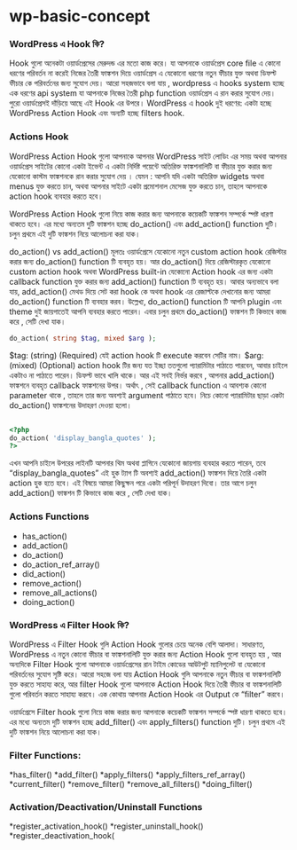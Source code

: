 # wp-basic-concept


###  WordPress এ Hook কি?

Hook গুলো অনেকটা ওয়ার্ডপ্রেসের মেরুদন্ড এর মতো কাজ করে। যা আপনাকে ওয়ার্ডপ্রেস core file এ কোনো ধরণের পরিবর্তন না করেই নিজের তৈরী ফাঙ্কশন দিয়ে ওয়ার্ডপ্রেস এ যেকোনো ধরণের নতুন ফীচার যুক্ত অথবা ডিফল্ট ফীচার কে পরিবর্তনের জন্য সুযোগ দেয়। আরো সহজভাবে বলা যায় , wordpress এ hooks system হচ্ছে এক ধরণের api system যা আপনাকে নিজের তৈরী php function ওয়ার্ডপ্রেস এ রান করার সুযোগ দেয়। পুরো ওয়ার্ডপ্রেসই দাঁড়িয়ে আছে এই Hook এর উপরে। WordPress এ hook দুই ধরণের: একটা হচ্ছে WordPress Action Hook এবং অন্যটি হচ্ছে filters hook.


 ### Actions Hook
WordPress Action Hook গুলো আপনাকে আপনার WordPress সাইট লোডিং এর সময় অথবা আপনার ওয়ার্ডপ্রেস সাইটের কোনো একটা ইভেন্ট এ একটা নির্দিষ্ট পয়েন্টে অতিরিক্ত ফাঙ্কশনালিটি বা ফীচার যুক্ত করার জন্য যেকোনো কাস্টম ফাঙ্কশনকে রান করার সুযোগ দেয় । যেমন : আপনি যদি একটা অতিরিক্ত widgets অথবা menus যুক্ত করতে চান, অথবা আপনার সাইটে একটা প্রমোশনাল মেসেজ যুক্ত করতে চান, তাহলে আপনাকে action hook ব্যবহার করতে হবে।

WordPress Action Hook গুলো নিয়ে কাজ করার জন্য আপনাকে কয়েকটি ফাঙ্কশন সম্পর্কে স্পষ্ট ধারণা থাকতে হবে। এর মধ্যে অন্যতম দুটি ফাঙ্কশন হচ্ছে do_action() এবং add_action() function দুটি। চলুন প্রথমে এই দুটি ফাঙ্কশন নিয়ে আলোচনা করা যাক।

do_action() vs add_action()
মূলতঃ ওয়ার্ডপ্রেসে যেকোনো নতুন custom action hook রেজিস্টার করার জন্য do_action() function টি ব্যবহৃত হয়। আর do_action() দিয়ে রেজিস্টারকৃত যেকোনো custom action hook অথবা WordPress built-in যেকোনো Action hook এর জন্য একটা callback function যুক্ত করার জন্য add_action() function টি ব্যবহৃত হয়। আবার অন্যভাবে বলা যায়, add_action() মেথড দিয়ে সেট করা hook কে অথবা hook এর রেজাল্টকে দেখানোর জন্য আমরা do_action() function টি ব্যবহার করব। উল্লেখ্য, do_action() function টি আপনি plugin এবং theme দুই জায়গাতেই আপনি ব্যবহার করতে পারেন। এবার চলুন প্রথমে do_action() ফাঙ্কশন টি কিভাবে কাজ করে , সেটি দেখা যাক।

```php
do_action( string $tag, mixed $arg );
```

$tag: (string) (Required) যেই action hook টি execute করবেন সেটির নাম।
$arg:(mixed) (Optional) action hook টির জন্য যত ইচ্ছা ততগুলো প্যারামিটার পাঠাতে পারবেন, আবার চাইলে একটাও না পাঠাতে পারেন। ডিফল্ট ভাবে খালি থাকে। আর এই সবই নির্ভর করবে , আপনার add_action() ফাঙ্কশনে ব্যবহৃত callback ফাঙ্কশনের উপর। অর্থাৎ , সেই callback function এ আবশ্যক কোনো parameter থাকে , তাহলে তার জন্য অবশ্যই argument পাঠাতে হবে।
নিচে কোনো প্যারামিটার ছাড়া একটা do_action() ফাঙ্কশনের উদাহরণ দেওয়া হলো।

```php

<?php
do_action( 'display_bangla_quotes' );
?>

```

এখন আপনি চাইলে উপরের লাইনটি আপনার থিম অথবা প্লাগিনে যেকোনো জায়গায় ব্যবহার করতে পারেন, তবে “display_bangla_quotes” এই হুক ট্যাগ টি অবশ্যই add_action() ফাঙ্কশন দিয়ে তৈরি একটা action হুক হতে হবে। এই বিষয়ে আমরা কিছুক্ষন পরে একটা পরিপূর্ন উদাহরণ দিবো। তার আগে চলুন add_action() ফাঙ্কশন টি কিভাবে কাজ করে , সেটি দেখা যাক।


### Actions Functions

* has_action()
* add_action()
* do_action()
* do_action_ref_array()
* did_action()
* remove_action()
* remove_all_actions()
* doing_action()



### WordPress এ Filter Hook কি?

WordPress এ Filter Hook গুলি Action Hook গুলোর চেয়ে অনেক বেশি আলাদা। সাধারণত, WordPress এ নতুন কোনো ফীচার বা ফাঙ্কশনালিটি যুক্ত করার জন্য Action Hook গুলো ব্যবহৃত হয় , আর অন্যদিকে Filter Hook গুলো আপনাকে ওয়ার্ডপ্রেসের রান টাইম কোডের আউটপুট ম্যানিপুলেট বা যেকোনো পরিবর্তনের সুযোগ সৃষ্টি করে। আরো সহজে বলা যায় Action Hook গুলি আপনাকে নতুন ফীচার বা ফাঙ্কশনালিটি যুক্ত করতে সাহায্য করে, আর filter Hook গুলো আপনাকে Action Hook দিয়ে তৈরী ফীচার বা ফাঙ্কশনালিটি গুলো পরিবর্তন করতে সাহায্য করবে। এক কোথায় আপনার Action Hook এর Output কে “filter” করবে।

ওয়ার্ডপ্রেসে Filter hook গুলো নিয়ে কাজ করার জন্য আপনাকে কয়েকটি ফাঙ্কশন সম্পর্কে স্পষ্ট ধারণা থাকতে হবে। এর মধ্যে অন্যতম দুটি ফাঙ্কশন হচ্ছে add_filter() এবং apply_filters() function দুটি। চলুন প্রথমে এই দুটি ফাঙ্কশন নিয়ে আলোচনা করা যাক।



### Filter Functions:

*has_filter()
*add_filter()
*apply_filters()
*apply_filters_ref_array()
*current_filter()
*remove_filter()
*remove_all_filters()
*doing_filter()



### Activation/Deactivation/Uninstall Functions

*register_activation_hook()
*register_uninstall_hook()
*register_deactivation_hook(



